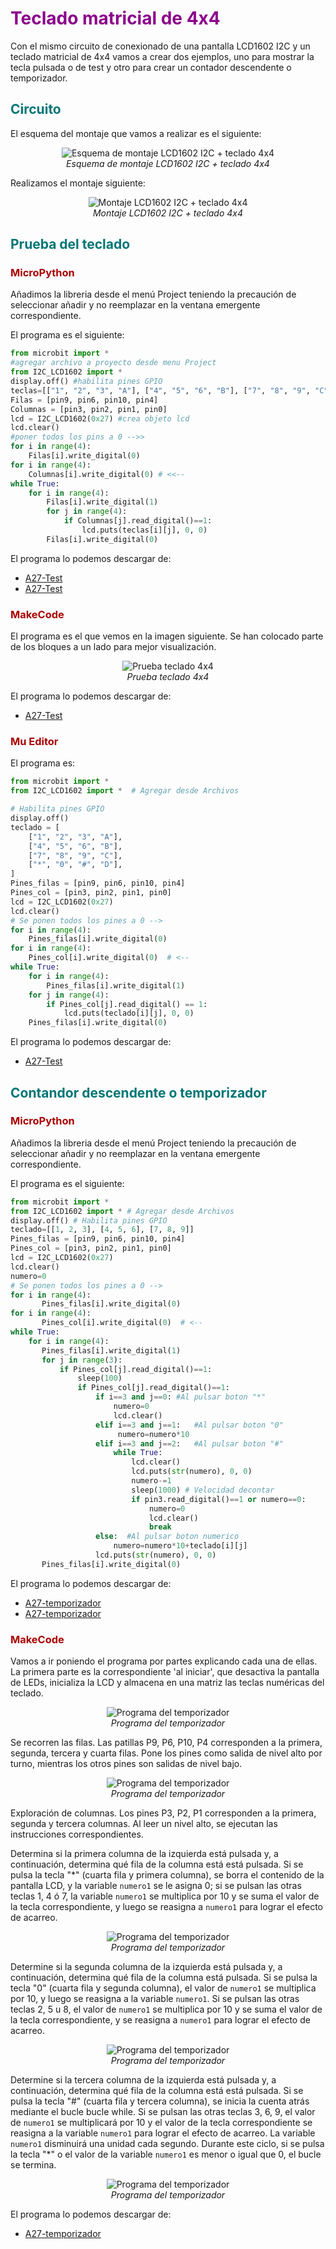 # <FONT COLOR=#8B008B>Teclado matricial de 4x4</font>
Con el mismo circuito de conexionado de una pantalla LCD1602 I2C y un teclado matricial de 4x4 vamos a crear dos ejemplos, uno para mostrar la tecla pulsada o de test y otro para crear un contador descendente o temporizador.

## <FONT COLOR=#007575>**Circuito**</font>
El esquema del montaje que vamos a realizar es el siguiente:

<center>

![Esquema de montaje LCD1602 I2C + teclado 4x4](../img/actividades/A27/A27_esquema.png)  
*Esquema de montaje LCD1602 I2C + teclado 4x4*

</center>

Realizamos el montaje siguiente:

<center>

![Montaje LCD1602 I2C + teclado 4x4](../img/actividades/A27/A27_montaje.png)  
*Montaje LCD1602 I2C + teclado 4x4*

</center>

## <FONT COLOR=#007575>**Prueba del teclado**</font>

### <FONT COLOR=#AA0000>**MicroPython**</font>
Añadimos la libreria desde el menú Project teniendo la precaución de seleccionar añadir y no reemplazar en la ventana emergente correspondiente.

El programa es el siguiente:

~~~py
from microbit import *
#agregar archivo a proyecto desde menu Project
from I2C_LCD1602 import *
display.off() #habilita pines GPIO
teclas=[["1", "2", "3", "A"], ["4", "5", "6", "B"], ["7", "8", "9", "C"], ["*", "0", "#", "D"]]
Filas = [pin9, pin6, pin10, pin4]
Columnas = [pin3, pin2, pin1, pin0]
lcd = I2C_LCD1602(0x27) #crea objeto lcd
lcd.clear()
#poner todos los pins a 0 -->>
for i in range(4):
    Filas[i].write_digital(0)
for i in range(4):
    Columnas[i].write_digital(0) # <<-- 
while True:
    for i in range(4):
        Filas[i].write_digital(1)
        for j in range(4):
            if Columnas[j].read_digital()==1:
                lcd.puts(teclas[i][j], 0, 0)
        Filas[i].write_digital(0)
~~~

El programa lo podemos descargar de:

* [A27-Test](../programas/upy/A27-Test.hex)
* [A27-Test](../programas/upy/A27-Test-main.py)

### <FONT COLOR=#AA0000>**MakeCode**</font>
El programa es el que vemos en la imagen siguiente. Se han colocado parte de los bloques a un lado para mejor visualización.

<center>

![Prueba teclado 4x4](../img/actividades/A27/A27-Test_MC.svg)  
*Prueba teclado 4x4*

</center>

El programa lo podemos descargar de:

* [A27-Test](../programas/makecode/microbit-A27-Test.hex)

### <FONT COLOR=#AA0000>**Mu Editor**</font>
El programa es:

~~~py
from microbit import *
from I2C_LCD1602 import *  # Agregar desde Archivos

# Habilita pines GPIO
display.off()
teclado = [
    ["1", "2", "3", "A"],
    ["4", "5", "6", "B"],
    ["7", "8", "9", "C"],
    ["*", "0", "#", "D"],
]
Pines_filas = [pin9, pin6, pin10, pin4]
Pines_col = [pin3, pin2, pin1, pin0]
lcd = I2C_LCD1602(0x27)
lcd.clear()
# Se ponen todos los pines a 0 -->
for i in range(4):
    Pines_filas[i].write_digital(0)
for i in range(4):
    Pines_col[i].write_digital(0)  # <--
while True:
    for i in range(4):
        Pines_filas[i].write_digital(1)
    for j in range(4):
        if Pines_col[j].read_digital() == 1:
            lcd.puts(teclado[i][j], 0, 0)
    Pines_filas[i].write_digital(0)
~~~

El programa lo podemos descargar de:

* [A27-Test](../programas/ublocks/A27-Test_Mu.py)

## <FONT COLOR=#007575>**Contandor descendente o temporizador**</font>

### <FONT COLOR=#AA0000>**MicroPython**</font>
Añadimos la libreria desde el menú Project teniendo la precaución de seleccionar añadir y no reemplazar en la ventana emergente correspondiente.

El programa es el siguiente:

~~~py
from microbit import *
from I2C_LCD1602 import * # Agregar desde Archivos
display.off() # Habilita pines GPIO
teclado=[[1, 2, 3], [4, 5, 6], [7, 8, 9]]
Pines_filas = [pin9, pin6, pin10, pin4]
Pines_col = [pin3, pin2, pin1, pin0]
lcd = I2C_LCD1602(0x27)
lcd.clear()
numero=0
# Se ponen todos los pines a 0 -->
for i in range(4):
       Pines_filas[i].write_digital(0)
for i in range(4):
       Pines_col[i].write_digital(0)  # <--
while True:
    for i in range(4):
       Pines_filas[i].write_digital(1)
       for j in range(3):
           if Pines_col[j].read_digital()==1:
               sleep(100)
               if Pines_col[j].read_digital()==1:
                   if i==3 and j==0: #Al pulsar boton "*"
                       numero=0
                       lcd.clear()
                   elif i==3 and j==1:   #Al pulsar boton "0"
                        numero=numero*10
                   elif i==3 and j==2:   #Al pulsar boton "#"
                       while True:
                           lcd.clear()
                           lcd.puts(str(numero), 0, 0)
                           numero-=1
                           sleep(1000) # Velocidad decontar
                           if pin3.read_digital()==1 or numero==0:
                               numero=0
                               lcd.clear()
                               break
                   else:  #Al pulsar boton numerico
                       numero=numero*10+teclado[i][j]
                   lcd.puts(str(numero), 0, 0)
       Pines_filas[i].write_digital(0)
~~~

El programa lo podemos descargar de:

* [A27-temporizador](../programas/upy/A27-Temp.hex)
* [A27-temporizador](../programas/upy/A27-Temp-main.py)

### <FONT COLOR=#AA0000>**MakeCode**</font>
Vamos a ir poniendo el programa por partes explicando cada una de ellas. La primera parte es la correspondiente 'al iniciar', que desactiva la pantalla de LEDs, inicializa la LCD y almacena en una matriz las teclas numéricas del teclado.

<center>

![Programa del temporizador](../img/actividades/A27/A27-Temp_MC1.png)  
*Programa del temporizador*

</center>

Se recorren las filas. Las patillas P9, P6, P10, P4 corresponden a la primera, segunda, tercera y cuarta filas. Pone los pines como salida de nivel alto por turno, mientras los otros pines son salidas de nivel bajo.

<center>

![Programa del temporizador](../img/actividades/A27/A27-Temp_MC2.png)  
*Programa del temporizador*

</center>

Exploración de columnas. Los pines P3, P2, P1 corresponden a la primera, segunda y tercera columnas. Al leer un nivel alto, se ejecutan las instrucciones correspondientes.

Determina si la primera columna de la izquierda está pulsada y, a continuación, determina qué fila de la columna está está pulsada. Si se pulsa la tecla "*" (cuarta fila y primera columna), se borra el contenido de la pantalla LCD, y la variable ```numero1``` se le asigna 0; si se pulsan las otras teclas 1, 4 ó 7, la variable ```numero1``` se multiplica por 10 y se suma el valor de la tecla correspondiente, y luego se reasigna a ```numero1``` para lograr el efecto de acarreo.

<center>

![Programa del temporizador](../img/actividades/A27/A27-Temp_MC3.png)  
*Programa del temporizador*

</center>

Determine si la segunda columna de la izquierda está pulsada y, a continuación, determina qué fila de la columna está pulsada. Si se pulsa la tecla "0" (cuarta fila y segunda columna), el valor de ```numero1``` se multiplica por 10, y luego se reasigna a la variable ```numero1```. Si se pulsan las otras teclas 2, 5 u 8, el valor de ```numero1``` se multiplica por 10 y se suma el valor de la tecla correspondiente, y se reasigna a ```numero1``` para lograr el efecto de acarreo.

<center>

![Programa del temporizador](../img/actividades/A27/A27-Temp_MC4.png)  
*Programa del temporizador*

</center>

Determine si la tercera columna de la izquierda está pulsada y, a continuación, determina qué fila de la columna está está pulsada. Si se pulsa la tecla "#" (cuarta fila y tercera columna), se inicia la cuenta atrás mediante el bucle bucle while. Si se pulsan las otras teclas 3, 6, 9, el valor de ```numero1``` se multiplicará por 10 y el valor de la tecla correspondiente se reasigna a la variable ```numero1``` para lograr el efecto de acarreo. La variable ```numero1``` disminuirá una unidad cada segundo. Durante este ciclo, si se pulsa la tecla "*" o el valor de la variable ```numero1``` es menor o igual que 0, el bucle se termina.

<center>

![Programa del temporizador](../img/actividades/A27/A27-Temp_MC5.png)  
*Programa del temporizador*

</center>

El programa lo podemos descargar de:

* [A27-temporizador](../programas/makecode/microbit-A27-Temp.hex)
